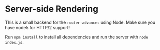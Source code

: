 # Server-side Rendering

This is a small backend for the `router-advances` using Node. Make sure you have node5 for HTTP/2 support!

Run `npm install` to install all dependencies and run the server with `node index.js`.
